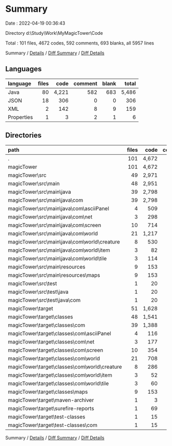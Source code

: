 # Summary

Date : 2022-04-19 00:36:43

Directory d:\Study\Work\MyMagicTower\Code

Total : 101 files,  4672 codes, 592 comments, 693 blanks, all 5957 lines

Summary / [Details](details.md) / [Diff Summary](diff.md) / [Diff Details](diff-details.md)

## Languages
| language | files | code | comment | blank | total |
| :--- | ---: | ---: | ---: | ---: | ---: |
| Java | 80 | 4,221 | 582 | 683 | 5,486 |
| JSON | 18 | 306 | 0 | 0 | 306 |
| XML | 2 | 142 | 8 | 9 | 159 |
| Properties | 1 | 3 | 2 | 1 | 6 |

## Directories
| path | files | code | comment | blank | total |
| :--- | ---: | ---: | ---: | ---: | ---: |
| . | 101 | 4,672 | 592 | 693 | 5,957 |
| magicTower | 101 | 4,672 | 592 | 693 | 5,957 |
| magicTower\src | 49 | 2,971 | 485 | 665 | 4,121 |
| magicTower\src\main | 48 | 2,951 | 471 | 660 | 4,082 |
| magicTower\src\main\java | 39 | 2,798 | 471 | 660 | 3,929 |
| magicTower\src\main\java\com | 39 | 2,798 | 471 | 660 | 3,929 |
| magicTower\src\main\java\com\asciiPanel | 4 | 509 | 356 | 177 | 1,042 |
| magicTower\src\main\java\com\net | 3 | 298 | 22 | 45 | 365 |
| magicTower\src\main\java\com\screen | 10 | 714 | 23 | 119 | 856 |
| magicTower\src\main\java\com\world | 21 | 1,217 | 56 | 302 | 1,575 |
| magicTower\src\main\java\com\world\creature | 8 | 530 | 17 | 116 | 663 |
| magicTower\src\main\java\com\world\item | 3 | 82 | 0 | 23 | 105 |
| magicTower\src\main\java\com\world\tile | 3 | 114 | 32 | 47 | 193 |
| magicTower\src\main\resources | 9 | 153 | 0 | 0 | 153 |
| magicTower\src\main\resources\maps | 9 | 153 | 0 | 0 | 153 |
| magicTower\src\test | 1 | 20 | 14 | 5 | 39 |
| magicTower\src\test\java | 1 | 20 | 14 | 5 | 39 |
| magicTower\src\test\java\com | 1 | 20 | 14 | 5 | 39 |
| magicTower\target | 51 | 1,628 | 99 | 19 | 1,746 |
| magicTower\target\classes | 48 | 1,541 | 97 | 18 | 1,656 |
| magicTower\target\classes\com | 39 | 1,388 | 97 | 18 | 1,503 |
| magicTower\target\classes\com\asciiPanel | 4 | 116 | 55 | 0 | 171 |
| magicTower\target\classes\com\net | 3 | 177 | 0 | 1 | 178 |
| magicTower\target\classes\com\screen | 10 | 354 | 37 | 2 | 393 |
| magicTower\target\classes\com\world | 21 | 708 | 0 | 14 | 722 |
| magicTower\target\classes\com\world\creature | 8 | 286 | 0 | 0 | 286 |
| magicTower\target\classes\com\world\item | 3 | 52 | 0 | 0 | 52 |
| magicTower\target\classes\com\world\tile | 3 | 60 | 0 | 5 | 65 |
| magicTower\target\classes\maps | 9 | 153 | 0 | 0 | 153 |
| magicTower\target\maven-archiver | 1 | 3 | 2 | 1 | 6 |
| magicTower\target\surefire-reports | 1 | 69 | 0 | 0 | 69 |
| magicTower\target\test-classes | 1 | 15 | 0 | 0 | 15 |
| magicTower\target\test-classes\com | 1 | 15 | 0 | 0 | 15 |

Summary / [Details](details.md) / [Diff Summary](diff.md) / [Diff Details](diff-details.md)